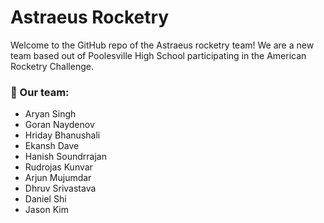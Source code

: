 # Astraeus Rocketry

Welcome to the GitHub repo of the Astraeus rocketry team! We are a new team based out of Poolesville High School participating in the American Rocketry Challenge.

### 🚀 Our team:
+ Aryan Singh
+ Goran Naydenov
+ Hriday Bhanushali
+ Ekansh Dave
+ Hanish Soundrrajan
+ Rudrojas Kunvar
+ Arjun Mujumdar
+ Dhruv Srivastava
+ Daniel Shi
+ Jason Kim
